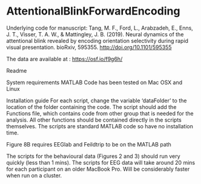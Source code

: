 # AttentionalBlinkForwardEncoding
Underlying code for manuscript: Tang, M. F., Ford, L., Arabzadeh, E., Enns, J. T., Visser, T. A. W., &amp; Mattingley, J. B. (2019). Neural dynamics of the attentional blink revealed by encoding orientation selectivity during rapid visual presentation. bioRxiv, 595355. http://doi.org/10.1101/595355

The data are available at : https://osf.io/f9g6h/

Readme

System requirements 
MATLAB 
Code has been tested on Mac OSX and Linux

Installation guide
For each script, change the variable ‘dataFolder’ to the location of the folder containing the code. The script should add the Functions file, which contains code from other group that is needed for the analysis. All other functions should be contained directly in the scripts themselves. The scripts are standard MATLAB code so have no installation time. 

Figure 8B requires EEGlab and Feildtrip to be on the MATLAB path


The scripts for the behavioural data (Figures 2 and 3) should run very quickly (less than 1 mins). The scripts for EEG data will take around 20 mins for each participant on an older MacBook Pro. Will be considerably faster when run on a cluster. 
